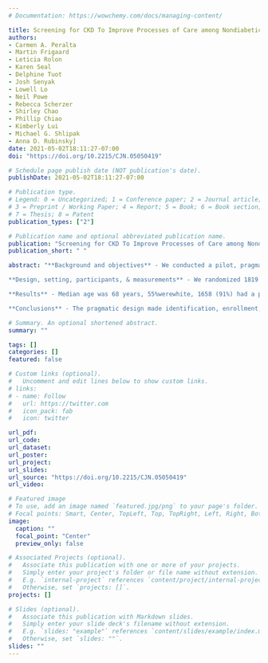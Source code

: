 ```yaml
---
# Documentation: https://wowchemy.com/docs/managing-content/

title: Screening for CKD To Improve Processes of Care among Nondiabetic Veterans with Hypertension
authors:
- Carmen A. Peralta 
- Martin Frigaard  
- Leticia Rolon  
- Karen Seal  
- Delphine Tuot  
- Josh Senyak   
- Lowell Lo  
- Neil Powe   
- Rebecca Scherzer  
- Shirley Chao  
- Phillip Chiao  
- Kimberly Lui  
- Michael G. Shlipak  
- Anna D. Rubinsky]
date: 2021-05-02T18:11:27-07:00
doi: "https://doi.org/10.2215/CJN.05050419"

# Schedule page publish date (NOT publication's date).
publishDate: 2021-05-02T18:11:27-07:00

# Publication type.
# Legend: 0 = Uncategorized; 1 = Conference paper; 2 = Journal article;
# 3 = Preprint / Working Paper; 4 = Report; 5 = Book; 6 = Book section;
# 7 = Thesis; 8 = Patent
publication_types: ["2"]

# Publication name and optional abbreviated publication name.
publication: "Screening for CKD To Improve Processes of Care among Nondiabetic Veterans with Hypertension, A Pragmatic Cluster-Randomized Trial"
publication_short: " "

abstract: "**Background and objectives** - We conducted a pilot, pragmatic, cluster-randomized trial to evaluate feasibility and preliminary effectiveness of screening for CKD using a triple-marker approach (creatinine, cystatin C, and albumin/creatinine ratio), followed by education and guidance, to improve care of hypertensive veterans in primary care. We used the electronic health record for identification, enrollment, intervention delivery, and outcome ascertainment. 

**Design, setting, participants, & measurements** - We randomized 1819 veterans without diabetes but with hypertension (41 clusters) into three arms: (1) CKD screening followed by patient and provider education; (2) screening, education, plus pharmacist co-management; or (3) usual care. The primary clinical outcome was BP change over 1 year. Implementation and process measures included proportion screened; CKD detection rate; and total and new use of renin-angiotensin system inhibitors, nonsteroidal anti-inflammatory drugs, and diuretics. 

**Results** - Median age was 68 years, 55%werewhite, 1658 (91%) had a prior creatinine measure, but only 172 (9%) had prior urine albumin/creatinine ratio, and 83 (5%) had a prior cystatin C measure. Among those in the intervention, 527 of 1215 (43%) were identified with upcoming appointments to have CKD screening. Of these, 367 (69%) completed testing. Among those tested, 77 (21%) persons had newly diagnosed CKD. After 1 year, change in systolic BP was 21 mm Hg (interquartile range, 211 to 11) in usual care, 22 mmHg (211 to 11) in the screen educate arm, and 22 mmHg (213 to 10) in the screen-educate plus pharmacist arm; P=0.49. There were no significant differences in secondary outcomes in intention-to-treat analyses. In as-treated analyses, higher proportions of participants in the intervention arms initiated a renin-angiotensin system inhibitor (15% and 12% versus 7% in usual care, P=0.01) or diuretic (9% and 12% versus 4%, P=0.03). 

**Conclusions** - The pragmatic design made identification, enrollment, and intervention delivery highly efficient. The limited ability to identify appointments resulted in inadequate between-arm differences in CKD testing rates to determine whether screening improves clinical outcomes."

# Summary. An optional shortened abstract.
summary: ""

tags: []
categories: []
featured: false

# Custom links (optional).
#   Uncomment and edit lines below to show custom links.
# links:
# - name: Follow
#   url: https://twitter.com
#   icon_pack: fab
#   icon: twitter

url_pdf:
url_code:
url_dataset:
url_poster:
url_project:
url_slides:
url_source: "https://doi.org/10.2215/CJN.05050419"
url_video:

# Featured image
# To use, add an image named `featured.jpg/png` to your page's folder. 
# Focal points: Smart, Center, TopLeft, Top, TopRight, Left, Right, BottomLeft, Bottom, BottomRight.
image:
  caption: ""
  focal_point: "Center"
  preview_only: false

# Associated Projects (optional).
#   Associate this publication with one or more of your projects.
#   Simply enter your project's folder or file name without extension.
#   E.g. `internal-project` references `content/project/internal-project/index.md`.
#   Otherwise, set `projects: []`.
projects: []

# Slides (optional).
#   Associate this publication with Markdown slides.
#   Simply enter your slide deck's filename without extension.
#   E.g. `slides: "example"` references `content/slides/example/index.md`.
#   Otherwise, set `slides: ""`.
slides: ""
---
```

